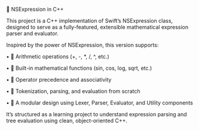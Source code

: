 🧮 NSExpression in C++

This project is a C++ implementation of Swift’s NSExpression class, designed to serve as a fully-featured, extensible mathematical expression parser and evaluator.

Inspired by the power of NSExpression, this version supports:
	
 •	📐 Arithmetic operations (+, -, *, /, ^, etc.)
	
 •	🧠 Built-in mathematical functions (sin, cos, log, sqrt, etc.)
	
 •	🧮 Operator precedence and associativity
	
 •	🧩 Tokenization, parsing, and evaluation from scratch
	
 •	🔧 A modular design using Lexer, Parser, Evaluator, and Utility components


It’s structured as a learning project to understand expression parsing and tree evaluation using clean, object-oriented C++.

